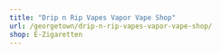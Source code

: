 ```yaml
---
title: "Drip n Rip Vapes Vapor Vape Shop"
url: /georgetown/drip-n-rip-vapes-vapor-vape-shop/
shop: E-Zigaretten
---
```


